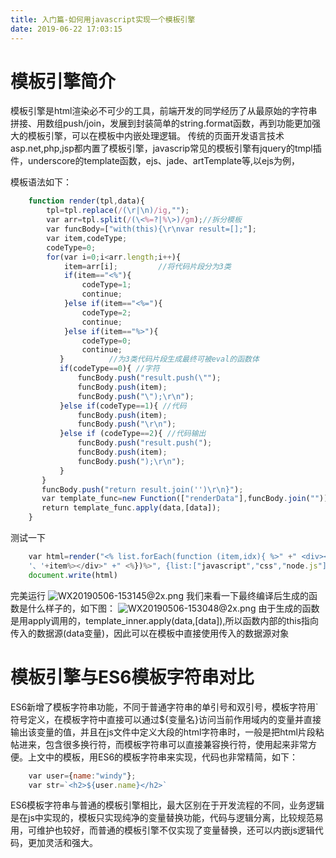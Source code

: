 ```yaml
---
title: 入门篇-如何用javascript实现一个模板引擎
date: 2019-06-22 17:03:15
---
```


模板引擎简介
======

模板引擎是html渲染必不可少的工具，前端开发的同学经历了从最原始的字符串拼接、用数组push/join，发展到封装简单的string.format函数，再到功能更加强大的模板引擎，可以在模板中内嵌处理逻辑。 传统的页面开发语言技术asp.net,php,jsp都内置了模板引擎，javascrip常见的模板引擎有jquery的tmpl插件，underscore的template函数，ejs、jade、artTemplate等,以ejs为例，
<!--truncate-->

模板语法如下：
```js
    function render(tpl,data){     
        tpl=tpl.replace(/(\r|\n)/ig,"");     
        var arr=tpl.split(/(\<%=?|%\>)/gm);//拆分模板     
        var funcBody=["with(this){\r\nvar result=[];"];     
        var item,codeType;     
        codeType=0;     
        for(var i=0;i<arr.length;i++){         
            item=arr[i];         //将代码片段分为3类         
            if(item=="<%"){            
                codeType=1;           
                continue;         
            }else if(item=="<%="){            
                codeType=2;            
                continue;         
            }else if(item=="%>"){             
                codeType=0;             
                continue;         
           }          //为3类代码片段生成最终可被eval的函数体         
           if(codeType==0){ //字符             
               funcBody.push("result.push(\"");             
               funcBody.push(item);             
               funcBody.push("\");\r\n");         
           }else if(codeType==1){ //代码             
               funcBody.push(item);             
               funcBody.push("\r\n");         
           }else if (codeType==2){ //代码输出             
               funcBody.push("result.push(");             
               funcBody.push(item);             
               funcBody.push(");\r\n");         
           }     
       }     
       funcBody.push("return result.join('')\r\n}");     
       var template_func=new Function(["renderData"],funcBody.join(""));     
       return template_func.apply(data,[data]);  
    }
```
测试一下
```js
    var html=render("<% list.forEach(function (item,idx){ %>" +" <div><%=idx+1+
    '、'+item%></div>" +" <%})%>", {list:["javascript","css","node.js"]}) 
    document.write(html)
```
完美运行 ![WX20190506-153145@2x.png](http://cdn.v5ant.com/ueditor/images/1125301559559852032.png "undefined") 我们来看一下最终编译后生成的函数是什么样子的，如下图： ![WX20190506-153048@2x.png](http://cdn.v5ant.com/ueditor/images/1125301346816364544.png "undefined") 由于生成的函数是用apply调用的，template_inner.apply(data,\[data\]),所以函数内部的this指向传入的数据源(data变量)，因此可以在模板中直接使用传入的数据源对象

模板引擎与ES6模板字符串对比
===============

ES6新增了模板字符串功能，不同于普通字符串的单引号和双引号，模板字符用`符号定义，在模板字符中直接可以通过${变量名}访问当前作用域内的变量并直接输出该变量的值，并且在js文件中定义大段的html字符串时，一般是把html片段粘帖进来，包含很多换行符，而模板字符串可以直接兼容换行符，使用起来非常方便。上文中的模板，用ES6的模板字符串来实现，代码也非常精简，如下：
```js
    var user={name:"windy"}; 
    var str=`<h2>${user.name}</h2>`
```
ES6模板字符串与普通的模板引擎相比，最大区别在于开发流程的不同，业务逻辑是在js中实现的，模板只实现纯净的变量替换功能，代码与逻辑分离，比较规范易用，可维护也较好，而普通的模板引擎不仅实现了变量替换，还可以内嵌js逻辑代码，更加灵活和强大。